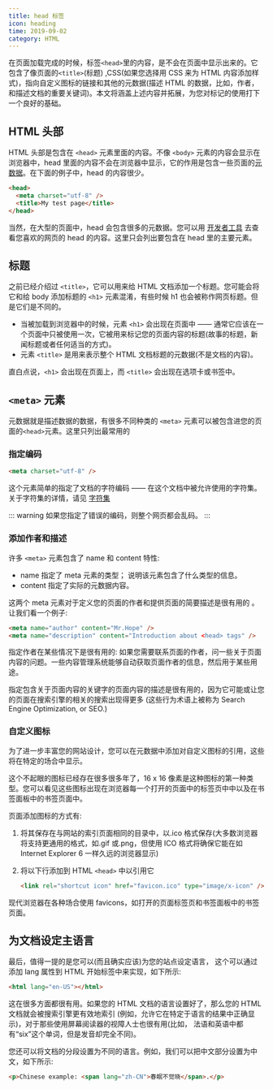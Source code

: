 ```yaml
---
title: head 标签
icon: heading
time: 2019-09-02
category: HTML
---
```


在页面加载完成的时候，标签`<head>`里的内容，是不会在页面中显示出来的。它包含了像页面的`<title>`(标题) ,CSS(如果您选择用 CSS 来为 HTML 内容添加样式)，指向自定义图标的链接和其他的元数据(描述 HTML 的数据，比如，作者，和描述文档的重要关键词)。本文将涵盖上述内容并拓展，为您对标记的使用打下一个良好的基础。

<!-- more -->

## HTML 头部

HTML 头部是包含在 `<head>` 元素里面的内容。不像 `<body>` 元素的内容会显示在浏览器中，head 里面的内容不会在浏览器中显示，它的作用是包含一些页面的[元数据](https://developer.mozilla.org/zh-CN/docs/Web/HTML/Element/meta)。在下面的例子中，head 的内容很少。

```html
<head>
  <meta charset="utf-8" />
  <title>My test page</title>
</head>
```

当然，在大型的页面中，head 会包含很多的元数据。您可以用 [开发者工具](../../../software/Chrome.md#开发者工具) 去查看您喜欢的网页的 head 的内容。这里只会列出要包含在 head 里的主要元素。

## 标题

之前已经介绍过 `<title>`，它可以用来给 HTML 文档添加一个标题。您可能会将它和给 body 添加标题的 `<h1>` 元素混淆，有些时候 h1 也会被称作网页标题。但是它们是不同的。

- 当被加载到浏览器中的时候，元素 `<h1>` 会出现在页面中 —— 通常它应该在一个页面中只被使用一次，它被用来标记您的页面内容的标题(故事的标题，新闻标题或者任何适当的方式)。
- 元素 `<title>` 是用来表示整个 HTML 文档标题的元数据(不是文档的内容)。

直白点说，`<h1>` 会出现在页面上，而 `<title>` 会出现在选项卡或书签中。

## `<meta>` 元素

元数据就是描述数据的数据，有很多不同种类的 `<meta>` 元素可以被包含进您的页面的`<head>`元素。这里只列出最常用的

### 指定编码

```html
<meta charset="utf-8" />
```

这个元素简单的指定了文档的字符编码 —— 在这个文档中被允许使用的字符集。关于字符集的详情，请见 [字符集](../../intro/encoding.md)

::: warning
如果您指定了错误的编码，则整个网页都会乱码。
:::

### 添加作者和描述

许多 `<meta>` 元素包含了 name 和 content 特性:

- name 指定了 meta 元素的类型； 说明该元素包含了什么类型的信息。
- content 指定了实际的元数据内容。

这两个 meta 元素对于定义您的页面的作者和提供页面的简要描述是很有用的 。让我们看一个例子:

```html
<meta name="author" content="Mr.Hope" />
<meta name="description" content="Introduction about <head> tags" />
```

指定作者在某些情况下是很有用的: 如果您需要联系页面的作者，问一些关于页面内容的问题。一些内容管理系统能够自动获取页面作者的信息，然后用于某些用途。

指定包含关于页面内容的关键字的页面内容的描述是很有用的，因为它可能或让您的页面在搜索引擎的相关的搜索出现得更多 (这些行为术语上被称为 Search Engine Optimization, or SEO.)

### 自定义图标

为了进一步丰富您的网站设计，您可以在元数据中添加对自定义图标的引用，这些将在特定的场合中显示。

这个不起眼的图标已经存在很多很多年了，16 x 16 像素是这种图标的第一种类型。您可以看见这些图标出现在浏览器每一个打开的页面中的标签页中中以及在书签面板中的书签页面中。

页面添加图标的方式有:

1. 将其保存在与网站的索引页面相同的目录中，以.ico 格式保存(大多数浏览器将支持更通用的格式，如.gif 或.png，但使用 ICO 格式将确保它能在如 Internet Explorer 6 一样久远的浏览器显示)
2. 将以下行添加到 HTML `<head>` 中以引用它

   ```html
   <link rel="shortcut icon" href="favicon.ico" type="image/x-icon" />
   ```

现代浏览器在各种场合使用 favicons，如打开的页面标签页和书签面板中的书签页面。

## 为文档设定主语言

最后，值得一提的是您可以(而且确实应该)为您的站点设定语言， 这个可以通过添加 lang 属性到 HTML 开始标签中来实现，如下所示:

```html
<html lang="en-US"></html>
```

这在很多方面都很有用。如果您的 HTML 文档的语言设置好了，那么您的 HTML 文档就会被搜索引擎更有效地索引 (例如，允许它在特定于语言的结果中正确显示)，对于那些使用屏幕阅读器的视障人士也很有用(比如， 法语和英语中都有“six”这个单词，但是发音却完全不同)。

您还可以将文档的分段设置为不同的语言。例如，我们可以把中文部分设置为中文，如下所示:

```html
<p>Chinese example: <span lang="zh-CN">春眠不觉晓</span>.</p>
```
